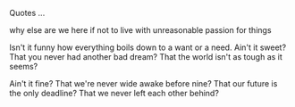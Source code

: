 Quotes ...

why else are we here if not to live with unreasonable passion for things

Isn't it funny how everything boils down to a want or a need. Ain't it sweet? That you never had another bad dream? That the world isn't as tough as it seems?

Ain't it fine? That we're never wide awake before nine? That our future is the only deadline? That we never left each other behind?